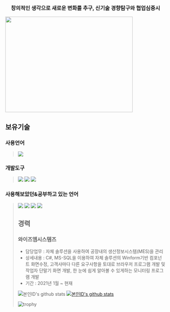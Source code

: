 <h3 style="text-align:center">창의적인 생각으로 새로운 변화를 추구, 신기술 경향탐구와 협업심중시</h3>
<img src="https://user-images.githubusercontent.com/46754504/150921647-b4a4a95c-1e51-4f13-a05d-5f2232c42c5a.jpg" width="400" height="300">

<h2>보유기술</h2>
<h3>사용언어</h3>
<div style="width:100%">
  <blockquote>
    <img src="https://img.shields.io/badge/C Sharp-239120?style=flat-square&logo=C Sharp&color=000">
  </blockquote>
  <h3>개발도구</h3>
   <blockquote>
    <img src="https://img.shields.io/badge/Visual Studio-5C2D91?style=lamula&logo=visual%20studio&logoColor=white">
    <img src="https://img.shields.io/badge/Visual Studio Code-0078D4?style=lamula&logo=visual%20studio%20code&logoColor=white">
    <img src="https://img.shields.io/badge/Microsoft SQL Server-CC2927?style=lamula&logo=microsoft%20sql%20server&logoColor=white">
  </blockquote>
</div>
<h3>사용해보았던&공부하고 있는 언어</h3>
  <blockquote>
  <img src="https://img.shields.io/badge/HTML5-E34F26?style=lamula&logo=html5&logoColor=white">
  <img src="https://img.shields.io/badge/CSS3-1572B6?style=lamula&logo=css3&logoColor=white">
  <img src="https://img.shields.io/badge/Javascript-ffb13b?style=lamula&logo=javascript&logoColor=white">
  <img src="https://img.shields.io/badge/jQuery-0769AD?style=lamula&logo=jquery&logoColor=white">
                               
  </blockqoute>
<h2>경력</h2>
<h3>와이즈엠시스템즈</h3>
  <ul>
    <li>
      담당업무 : 자체 솔루션을 사용하여 공장내의 생산정보시스템(MES)을 관리 
    </li>
    <li>
      상세내용 : C#, MS-SQL을 이용하여 자체 솔루션의 Winform기반 컴포넌트 화면수정, 고객사마다 다른 요구사항을 토대로 브라우저 프로그램 개발 및 작업자 단말기 화면 개발, 한 눈에 쉽게 알아볼 수 있게하는 모니터링 프로그램 개발
    </li>
    <li>
      기간 : 2021년 1월 ~ 현재
    </li>
  </ul>
  
![본인ID's github stats](https://github-readme-stats.vercel.app/api?username=gkehgl1&show_icons=true)
[![본인ID's github stats](https://github-readme-stats.vercel.app/api/top-langs/?username=gkehgl1&show_icons=true&hide_border=true&title_color=004386&icon_color=004386&layout=compact)](https://github.com/gkehgl1)

![trophy](https://github-profile-trophy.vercel.app/?username=gkehgl1)


